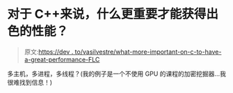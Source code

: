 # 对于 C++来说，什么更重要才能获得出色的性能？

> 原文:[https://dev . to/vasilvestre/what-more-important-on-c-to-have-a-great-performance-FLC](https://dev.to/vasilvestre/whats-more-important-on-c-to-have-a-great-performance-flc)

多主机，多进程，多线程？(我的例子是一个不使用 GPU 的课程的加密挖掘器...我很难找到信息！)